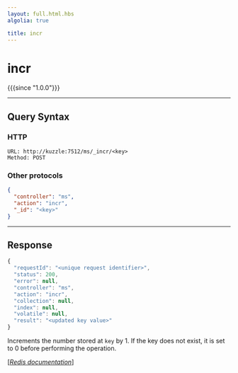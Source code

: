 ```yaml
---
layout: full.html.hbs
algolia: true

title: incr
---
```


# incr

{{{since "1.0.0"}}}



---

## Query Syntax

### HTTP

```http
URL: http://kuzzle:7512/ms/_incr/<key>
Method: POST
```

### Other protocols


```json
{
  "controller": "ms",
  "action": "incr",
  "_id": "<key>"
}
```

---

## Response

```javascript
{
  "requestId": "<unique request identifier>",
  "status": 200,
  "error": null,
  "controller": "ms",
  "action": "incr",
  "collection": null,
  "index": null,
  "volatile": null,
  "result": "<updated key value>"
}
```

Increments the number stored at `key` by 1. If the key does not exist, it is set to 0 before performing the operation.

[[_Redis documentation_]](https://redis.io/commands/incr)

